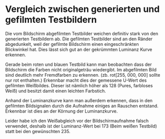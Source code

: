 # Vergleich zwischen generierten und gefilmten Testbildern

Die vom Bildschirm abgefilmten Testbilder weichen definitiv stark von den generierten Testbildern ab. Die gefilmten Testbilder sind an den Ränder abgedunkelt, weil der gefilmte Bildschirm einen eingeschränkten Blickwinkel hat. Dies lässt sich gut an der gekrümmten Luminanz Kurve erkennen.

Gerade beim roten und blauen Testbild kann man beobachten dass der Bildschirm die Farben nicht originalgeträu wiedergibt. Im abgefilmten Bild sind deutlich mehr Fremdfarben zu erkennen. (zb. rot[255, 000, 000] sollte nur rot enthalten.) Erkennbar macht dies der gemessene U-Wert des gefilmten Weißbildes. Dieser ist nämlich höher als 128 (Pures, farbloses Weiß) und besitzt damit einen leichten Farbstich.

Anhand der Luminanzkurve kann man außerdem erkennen, dass in den gefilmten Bildsignalen durch die Aufnahme einiges an Rauschen entstand. Erkennbar ist dies an der Körnung der Luminanzkurve.

Leider habe ich den Weißabgleich vor der Bildschirmaufnahme falsch verwendet, deshalb ist der Luminanz-Wert bei 173 (Beim weißen Testbild) statt bei den gewünschten 235.
